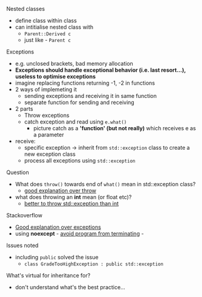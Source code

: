 Nested classes
- define class within class
- can intitialise nested class with 
  - `Parent::Derived c`
  - just like - `Parent c`


Exceptions
- e.g. unclosed brackets, bad memory allocation
- **Exceptions should handle exceptional behavior (i.e. last resort...), useless to optimise exceptions**
- imagine replacing functions returning -1, -2 in functions
- 2 ways of implemeting it
  - sending exceptions and receiving it in same function
  - separate function for sending and receiving
- 2 parts
  - Throw exceptions
  - catch exception and read using `e.what()`
    - picture catch as a **'function' (but not really)** which receives e as a parameter
- receive:
  - specific exception -> inherit from `std::exception` class to create a new exception class
  - process all exceptions using `std::exception`

Question
- What does `throw()` towards end of `what()` mean in std::exception class?
  - [good explanation over throw](https://stackoverflow.com/questions/13258786/writing-custom-exceptions-in-c)
- what does throwing an **int** mean (or float etc)?
  - [better to throw std::exception than int](https://stackoverflow.com/questions/6976489/c-exceptions-int-or-stdexception)


Stackoverflow
- [Good explanation over exceptions](https://stackoverflow.com/questions/3763457/c-exception-throw-annotations-on-virtual-functions)
- using **noexcept** - [avoid program from terminating](https://stackoverflow.com/questions/54011523/terminate-called-after-throwing-an-instance-of-an-exception-core-dumped) - 


Issues noted
- including `public` solved the issue
  - `class GradeTooHighException : public std::exception`


What's virtual for inheritance for?
- don't understand what's the best practice...